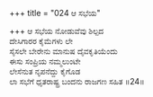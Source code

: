 +++
title = "024 ಆ ಸಭೆಯ"

+++
ಆ ಸಭೆಯ ನೋಡುವೆವು ಶಿಲ್ಪದ  
ದೇಸಿಗಾರರ ಕೈಮೆಗಳು ಲೇ  
ಸೈಸಲೇ ಬೇರೇನು ಮಾನುಷ ದೈವಕೃತಿಯೆಂದು  
ಈಸು ಸಂಪ್ರಿಯ ನಮ್ಮಲುಂಟೇ  
ಲೇಸೆನುತ ನೃಪನೆದ್ದು ಕೈಗೊಡ  
ಲಾ ಸಭೆಗೆ ಧೃತರಾಷ್ಟ್ರ ಬಂದನು ರಾಜಗಣ ಸಹಿತ    ॥24॥